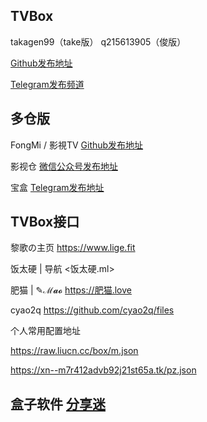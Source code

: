 ## TVBox

takagen99（take版） q215613905（俊版）

[Github发布地址](https://github.com/o0HalfLife0o/TVBoxOSC/releases)

[Telegram发布频道](https://t.me/TVBoxOSC)

## 多仓版

FongMi / 影視TV [Github发布地址](https://github.com/FongMi/TV)

影视仓 [微信公众号发布地址](https://mp.weixin.qq.com/mp/appmsgalbum?__biz=MzkwNTQwODA0MQ==&action=getalbum&album_id=2667215782833258504&scene=173&from_msgid=2247484180&from_itemidx=2&count=3&nolastread=1#wechat_redirect)

宝盒 [Telegram发布地址](https://t.me/bh_tvbox)

## TVBox接口

黎歌の主页 <https://www.lige.fit>

饭太硬 | 导航 <饭太硬.ml>

肥猫 | ✎ℳ𝓪𝓸 <https://肥猫.love>

cyao2q <https://github.com/cyao2q/files>

个人常用配置地址

<https://raw.liucn.cc/box/m.json>

<https://xn--m7r412advb92j21st65a.tk/pz.json>

## 盒子软件 [分享迷](https://www.fenxm.com)
